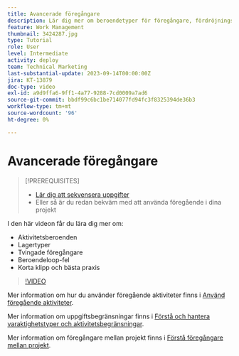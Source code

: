 ```yaml
---
title: Avancerade föregångare
description: Lär dig mer om beroendetyper för föregångare, fördröjningstyper, framtvingade föregångare, fel med beroendeloopar samt några kortkommandon och bästa praxis.
feature: Work Management
thumbnail: 3424287.jpg
type: Tutorial
role: User
level: Intermediate
activity: deploy
team: Technical Marketing
last-substantial-update: 2023-09-14T00:00:00Z
jira: KT-13879
doc-type: video
exl-id: a9d9ffa6-9ff1-4a77-9288-7cd0009a7ad6
source-git-commit: bbdf99c6bc1be714077fd94fc3f8325394de36b3
workflow-type: tm+mt
source-wordcount: '96'
ht-degree: 0%

---
```


# Avancerade föregångare


>[!PREREQUISITES]
>
>* [Lär dig att sekvensera uppgifter](https://experienceleague.adobe.com/docs/workfront-learn/tutorials-workfront/manage-work/tasks/learn-to-sequence-tasks.html?lang=sv-SE)
>* Eller så är du redan bekväm med att använda föregående i dina projekt


I den här videon får du lära dig mer om:

* Aktivitetsberoenden
* Lagertyper
* Tvingade föregångare
* Beroendeloop-fel
* Korta klipp och bästa praxis

>[!VIDEO](https://video.tv.adobe.com/v/3454531/?quality=12&learn=on&enablevpops=1&captions=swe)

Mer information om hur du använder föregående aktiviteter finns i [Använd föregående aktiviteter](https://experienceleague.adobe.com/docs/workfront/using/manage-work/tasks/use-task-predecessors/use-task-predecessors.html?lang=sv-SE).

Mer information om uppgiftsbegränsningar finns i [Förstå och hantera varaktighetstyper och aktivitetsbegränsningar](https://experienceleague.adobe.com/docs/workfront-learn/tutorials-workfront/manage-work/intermediate-projects/understand-and-manage-duration-types-and-task-constraints.html?lang=sv-SE).

Mer information om föregångare mellan projekt finns i [Förstå föregångare mellan projekt](https://experienceleague.adobe.com/docs/workfront-learn/tutorials-workfront/manage-work/intermediate-projects/understand-cross-project-predecessors.html?lang=sv-SE).
